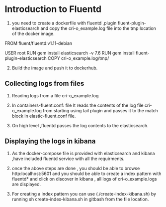 # Introduction to Fluentd
1. you need to create a  dockerfile with fluentd ,plugin fluent-plugin-elasticsearch and copy the cri-o_example.log file into the tmp location of the docker image.

FROM fluent/fluentd:v1.11-debian

USER root
RUN gem install elasticsearch -v 7.6
RUN gem install fluent-plugin-elasticsearch
COPY cri-o_example.log/tmp/
 
2. Build the image and push it to dockerhub.

## Collecting logs from files

1. Reading logs from a file cri-o_example.log 

2. In containers-fluent.conf: file 
It reads the contents of the log file cri-o_example.log from starting  using tail plugin and passes it to the  match block in  elastic-fluent.conf file. 
3. On high level ,fluentd passes the log contents to the elasticsearch.

## Displaying the logs in kibana
1. As the docker-compose file is provided with elasticsearch and kibana ,have included fluentd service with all the requirments.

2. once the above steps are done , you should be able to browse http:localhost:5601 and you should be able to create a index pattern with fluentd* and  click on discover in kibana , all logs of cri-o_example.logs are displayed. 

3. For creating a index pattern you can use (./create-index-kibana.sh) by running sh create-index-kibana.sh in gitbash from the file location.

